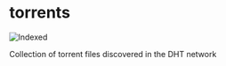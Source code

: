 torrents 
========
![Indexed](https://img.shields.io/badge/indexed-10982-blue)

Collection of torrent files discovered in the DHT network
